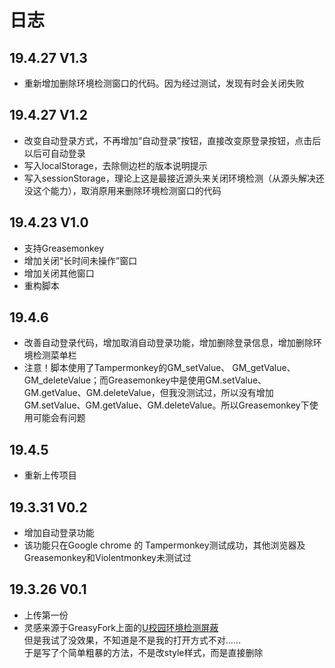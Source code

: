 # 日志  

## 19.4.27 V1.3
* 重新增加删除环境检测窗口的代码。因为经过测试，发现有时会关闭失败

## 19.4.27 V1.2
* 改变自动登录方式，不再增加“自动登录”按钮，直接改变原登录按钮，点击后以后可自动登录
* 写入localStorage，去除侧边栏的版本说明提示
* 写入sessionStorage，理论上这是最接近源头来关闭环境检测（从源头解决还没这个能力），取消原用来删除环境检测窗口的代码

## 19.4.23 V1.0
* 支持Greasemonkey
* 增加关闭“长时间未操作”窗口
* 增加关闭其他窗口
* 重构脚本

## 19.4.6
* 改善自动登录代码，增加取消自动登录功能，增加删除登录信息，增加删除环境检测菜单栏  
* 注意！脚本使用了Tampermonkey的GM_setValue、 GM_getValue、GM_deleteValue；而Greasemonkey中是使用GM.setValue、GM.getValue、GM.deleteValue，但我没测试过，所以没有增加GM.setValue、GM.getValue、GM.deleteValue。所以Greasemonkey下使用可能会有问题

## 19.4.5
* 重新上传项目  

## 19.3.31 V0.2
* 增加自动登录功能  
* 该功能只在Google chrome 的 Tampermonkey测试成功，其他浏览器及Greasemonkey和Violentmonkey未测试过  

## 19.3.26 V0.1
* 上传第一份  
* 灵感来源于GreasyFork上面的[U校园环境检测屏蔽](https://greasyfork.org/zh-CN/scripts/380349-u校园环境检测屏蔽)  
  但是我试了没效果，不知道是不是我的打开方式不对……  
  于是写了个简单粗暴的方法，不是改style样式，而是直接删除  

